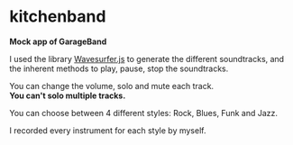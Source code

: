 # kitchenband

**Mock app of  GarageBand**

I used the library [Wavesurfer.js](https://wavesurfer-js.org/) to generate the different soundtracks, and the inherent methods to play, pause, stop the soundtracks.

You can change the volume, solo and mute each track.  
**You can't solo multiple tracks.**

You can choose between 4 different styles: Rock, Blues, Funk and Jazz.

I recorded every instrument for each style by myself.